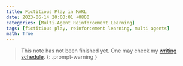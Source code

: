 ```yaml
---
title: Fictitious Play in MARL
date: 2023-06-14 20:00:01 +0800
categories: [Multi-Agent Reinforcement Learning]
tags: [fictitious play, reinforcement learning, multi agents]
math: True
---
```


 > This note has not been finished yet. One may check my [writing schedule](https://yuelin301.github.io/posts/Schedule/).
{: .prompt-warning }